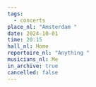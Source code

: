 ```yaml
---
tags:
  - concerts
place_nl: "Amsterdam "
date: 2024-10-01
time: 20:15
hall_nl: Home
repertoire_nl: "Anything "
musicians_nl: Me
in_archive: true
cancelled: false
---
```

